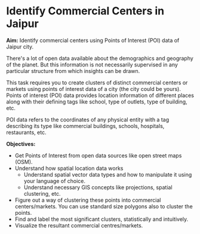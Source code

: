 # Identify Commercial Centers in Jaipur

**Aim:** Identify commercial centers using Points of Interest (POI) data of Jaipur city.

There's a lot of open data available about the demographics and geography of the planet. But this information is not necessarily supervised in any particular structure from which insights can be drawn.

This task requires you to create clusters of distinct commercial centers or markets using points of interest data of a city (the city could be yours). Points of interest (POI) data provides location information of different places along with their defining tags like school, type of outlets, type of building, etc.

POI data refers to the coordinates of any physical entity with a tag describing its type like commercial buildings, schools, hospitals, restaurants, etc.
 
**Objectives:**

* Get Points of Interest from open data sources like open street maps (OSM).
* Understand how spatial location data works
  * Understand spatial vector data types and how to manipulate it using your language of choice.
  * Understand necessary GIS concepts like projections, spatial clustering, etc.
* Figure out a way of clustering these points into commercial centers/markets. You can use standard size polygons also to cluster the points.
* Find and label the most significant clusters, statistically and intuitively. 
* Visualize the resultant commercial centres/markets. 
